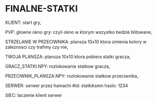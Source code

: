 # FINALNE-STATKI
KLIENT: start gry,

PVP: glowne okno gry: czyli okno w ktorym wszystko bedzie blitowane,

STRZELANIE W PRZECIWNIKA: plansza 10x10 ktora zmienia kolory w zaleznosci czy trafimy czy nie,

TWOJA PLANSZA: plansza 10x10 ktora pobiera statki gracza,

GRACZ_STATKI.NPY: rozlokowanie statkow gracza,

PRZECIWNIK_PLANSZA.NPY: rozlokowanie statkow przeciwnika,

SERWER: serwer przez hamachi #id: statkiksmn haslo: 1234 

SIEC: laczenie klient serwer 
